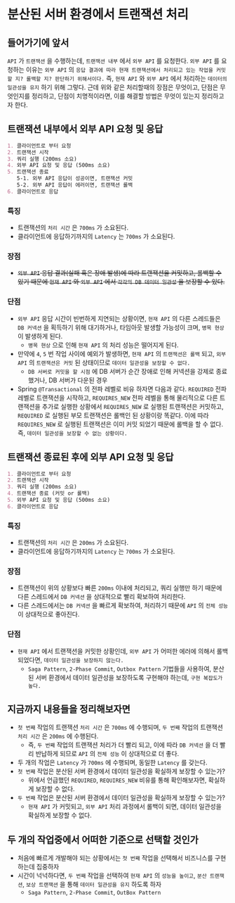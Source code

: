 # 분산된 서버 환경에서 트랜잭션 처리

## 들어가기에 앞서

`API` 가 `트랜잭션` 을 수행하는데, `트랜잭션 내부` 에서 `외부 API` 를 요청한다. `외부 API` 를 요청하는 이유는
`외부 API` 의 `응답 결과에 따라 현재 트랜잭션에서 처리되고 있는 작업을 커밋할 지? 롤백할 지? 판단하기 위해서이다.` 즉, `현재 API` 와 `외부 API` 에서 처리하는 `데이터의 일관성을 유지`
하기 위해 그렇다. 근데 위와 같은 처리할때의 장점은 무엇이고, 단점은 무엇인지를 정리하고, 단점이 치명적이라면, 이를 해결할 방법은 무엇이 있는지 정리하고자 한다.

## 트랜잭션 내부에서 외부 API 요청 및 응답

```markdown
1. 클라이언트로 부터 요청
2. 트랜잭션 시작
3. 쿼리 실행 (200ms 소요)
4. 외부 API 요청 및 응답 (500ms 소요)
5. 트랜잭션 종료
   5-1. 외부 API 응답이 성공이면, 트랜잭션 커밋
   5-2. 외부 API 응답이 에러이면, 트랜잭션 롤백
6. 클라이언트로 응답
```

### 특징

- 트랜잭션의 `처리 시간` 은 `700ms` 가 소요된다.
- 클라이언트에 응답하기까지의 `Latency` 는 `700ms` 가 소요된다.

### 장점

- ~~`외부 API` 응답 결과(실패 혹은 장애 발생)에 따라 트랜잭션을 커밋하고, 롤백할 수 있기 때문에 `현재 API` 와 `외부 API` 에서 `각각의 DB 데이터 일관성` 을 보장할 수 있다.~~

### 단점

- `외부 API` 응답 시간이 빈번하게 지연되는 상황이면, `현재 API` 의 다른 스레드들은 `DB 커넥션` 을 획득하기 위해 대기하거나, 타임아웃 발생할 가능성이 크며, `병목 현상` 이 발생하게 된다.
    - `병목 현상` 으로 인해 `현재 API` 의 처리 성능은 떨어지게 된다.
- 만약에 `4`, `5` 번 작업 사이에 예외가 발생하면, `현재 API` 의 `트랜잭션은 롤백` 되고, `외부 API` 의 `트랜잭션은 커밋` 된 상태이므로 `데이터 일관성을 보장할 수 없다.`
    - `DB 서버로 커밋을 할 시점` 에 DB 서버가 순간 장애로 인해 커넥션을 강제로 종료했거나, DB 서버가 다운된 경우
- Spring `@Transactional` 의 전파 레벨로 비유 하자면 다음과 같다. `REQUIRED` 전파 레벨로 트랜잭션을 시작하고, `REQUIRES_NEW` 전파 레벨을 통해 물리적으로 다른 트랜잭션을
  추가로 실행한 상황에서 `REQUIRES_NEW` 로 실행된 트랜잭션은 커밋하고, `REQUIRED` 로 실행된 부모 트랜잭션은 롤백인 된 상황이랑 똑같다. 이에 따라 `REQUIRES_NEW` 로 실행된
  트랜잭션은 이미 커밋 되었기 때문에 롤백을 할 수 없다. 즉, `데이터 일관성을 보장할 수 없는 상황이다.`

## 트랜잭션 종료된 후에 외부 API 요청 및 응답

```markdown
1. 클라이언트로 부터 요청
2. 트랜잭션 시작
3. 쿼리 실행 (200ms 소요)
4. 트랜잭션 종료 (커밋 or 롤백)
5. 외부 API 요청 및 응답 (500ms 소요)
6. 클라이언트로 응답
```

### 특징

- 트랜잭션의 `처리 시간` 은 `200ms` 가 소요된다.
- 클라이언트에 응답하기까지의 `Latency` 는 `700ms` 가 소요된다.

### 장점

- 트랜잭션이 위의 상황보다 빠른 `200ms` 이내에 처리되고, 쿼리 실행만 하기 때문에 다른 스레드에서 `DB 커넥션` 을 상대적으로 빨리 확보하여 처리한다.
- 다른 스레드에서는 `DB 커넥션` 을 빠르게 확보하여, 처리하기 때문에 `API` 의 `전체 성능` 이 상대적으로 좋아진다.

### 단점

- `현재 API` 에서 트랜잭션을 커밋한 상황인데, `외부 API` 가 어떠한 에러에 의해서 롤백 되었다면, `데이터 일관성을 보장하지 않는다.`
    - `Saga Pattern`, `2-Phase Commit`, `Outbox Pattern` 기법들을 사용하여, 분산된 서버 환경에서 데이터 일관성을 보장하도록 구현해야 하는데, `구현 복잡도가 높다.`

## 지금까지 내용들을 정리해보자면

- `첫 번째` 작업의 트랜잭션 `처리 시간` 은 `700ms` 에 수행되며, `두 번째` 작업의 트랜잭션 `처리 시간` 은 `200ms` 에 수행된다.
    - 즉, `두 번째` 작업의 트랜잭션 처리가 더 빨리 되고, 이에 따라 `DB 커넥션` 을 더 빨리 반납하게 되므로 `API` 의 `전체 성능` 이 상대적으로 더 좋다.
- 두 개의 작업은 `Latency` 가 `700ms` 에 수행되며, 동일한 `Latency` 를 갖는다.
- `첫 번째` 작업은 분산된 서버 환경에서 데이터 일관성을 확실하게 보장할 수 있는가?
    - 위에서 언급했던 `REQUIRED`, `REQUIRES_NEW` 비유를 통해 확인해보자면, 확실하게 보장할 수 없다.
- `두 번째` 작업은 분산된 서버 환경에서 데이터 일관성을 확실하게 보장할 수 있는가?
    - `현재 API` 가 커밋되고, `외부 API` 처리 과정에서 롤백이 되면, 데이터 일관성을 확실하게 보장할 수 없다.

## 두 개의 작업중에서 어떠한 기준으로 선택할 것인가

- 처음에 빠르게 개발해야 되는 상황에서는 `첫 번째` 작업을 선택해서 비즈니스를 구현하는데 집중하자
- 시간이 넉넉하다면, `두 번째` 작업을 선택하여 `현재 API` 의 `성능을 높이고`, `분산 트랜잭션`, `보상 트랜잭션` 을 통해 `데이터 일관성을 유지` 하도록 하자
    - `Saga Pattern`, `2-Phase Commit`, `OutBox Pattern`
